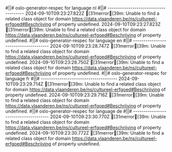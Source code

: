 #||# oslo-generator-respec for language nl
#||# -------------------------------------
2024-09-10T09:23:27.822Z [31merror[39m: Unable to find a related class object for domain https://data.vlaanderen.be/ns/cultureel-erfgoed#Beschrijving of property undefined.
2024-09-10T09:23:27.823Z [31merror[39m: Unable to find a related class object for domain https://data.vlaanderen.be/ns/cultureel-erfgoed#Beschrijving of property undefined.
#||# oslo-generator-respec for language en
#||# -------------------------------------
2024-09-10T09:23:28.747Z [31merror[39m: Unable to find a related class object for domain https://data.vlaanderen.be/ns/cultureel-erfgoed#Beschrijving of property undefined.
2024-09-10T09:23:28.750Z [31merror[39m: Unable to find a related class object for domain https://data.vlaanderen.be/ns/cultureel-erfgoed#Beschrijving of property undefined.
#||# oslo-generator-respec for language fr
#||# -------------------------------------
2024-09-10T09:23:29.714Z [31merror[39m: Unable to find a related class object for domain https://data.vlaanderen.be/ns/cultureel-erfgoed#Beschrijving of property undefined.
2024-09-10T09:23:29.716Z [31merror[39m: Unable to find a related class object for domain https://data.vlaanderen.be/ns/cultureel-erfgoed#Beschrijving of property undefined.
#||# oslo-generator-respec for language de
#||# -------------------------------------
2024-09-10T09:23:30.770Z [31merror[39m: Unable to find a related class object for domain https://data.vlaanderen.be/ns/cultureel-erfgoed#Beschrijving of property undefined.
2024-09-10T09:23:30.772Z [31merror[39m: Unable to find a related class object for domain https://data.vlaanderen.be/ns/cultureel-erfgoed#Beschrijving of property undefined.
